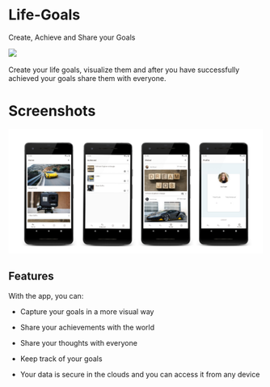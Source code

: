 # Life-Goals

Create, Achieve and Share your Goals

[![](https://cdn.rawgit.com/steverichey/google-play-badge-svg/master/img/en_get.svg)](https://play.google.com/store/apps/details?id=immense.development.notes1) 

Create your life goals, visualize them and after you have successfully achieved your goals share them with everyone.


# Screenshots 

![](pic.jpg)


## Features
With the app, you can:

- Capture your goals in a more visual way

- Share your achievements with the world

- Share your thoughts with everyone

- Keep track of your goals

- Your data is secure in the clouds and you can access it from any device
